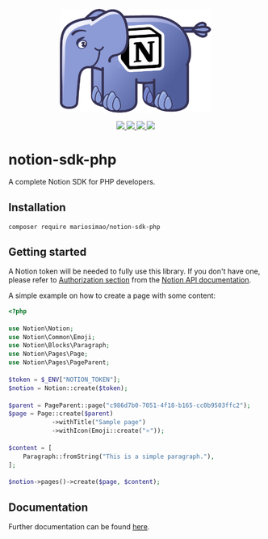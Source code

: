 <p align="center">
    <img src="./logo.png" width="300">
</p>

<p align="center">
    <a href="https://app.codecov.io/gh/mariosimao/notion-sdk">
        <image src="https://img.shields.io/codecov/c/github/mariosimao/notion-sdk">
    </a>
    <a href="https://shepherd.dev/github/mariosimao/notion-sdk">
        <image src="https://shepherd.dev/github/mariosimao/notion-sdk/coverage.svg">
    </a>
    <a href="https://developers.notion.com/reference/versioning">
        <image src="https://img.shields.io/badge/API%20Version-2022--02--22-blue">
    </a>
    <a href="https://codecov.io/gh/mariosimao/notion-sdk-php">
        <image src="https://codecov.io/gh/mariosimao/notion-sdk-php/branch/main/graph/badge.svg?token=ZKKCWDY4QX">
    </a>
</p>

# notion-sdk-php

A complete Notion SDK for PHP developers.

## Installation

```
composer require mariosimao/notion-sdk-php
```

## Getting started

A Notion token will be needed to fully use this library. If you don't have one,
please refer to [Authorization section](https://developers.notion.com/docs/authorization) from the [Notion API documentation](https://developers.notion.com/).

A simple example on how to create a page with some content:

```php
<?php

use Notion\Notion;
use Notion\Common\Emoji;
use Notion\Blocks\Paragraph;
use Notion\Pages\Page;
use Notion\Pages\PageParent;

$token = $_ENV["NOTION_TOKEN"];
$notion = Notion::create($token);

$parent = PageParent::page("c986d7b0-7051-4f18-b165-cc0b9503ffc2");
$page = Page::create($parent)
            ->withTitle("Sample page")
            ->withIcon(Emoji::create("⭐"));

$content = [
    Paragraph::fromString("This is a simple paragraph."),
];

$notion->pages()->create($page, $content);
```

## Documentation

Further documentation can be found [here](./docs/README.md).